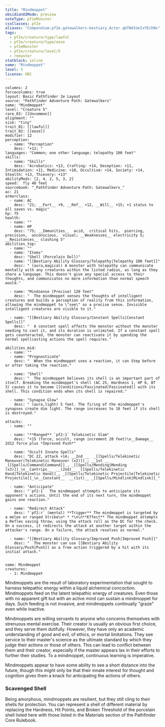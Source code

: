 ```yaml
---
title: "Mindmoppet"
obsidianUIMode: preview
noteType: pf2eMonster
cssClasses: pf2e
aliases: "Compendium.pf2e.gatewalkers-bestiary.Actor.qbTNd1UeIxYEihNs" 
tags:
  - pf2e/creature/type/lawful
  - pf2e/creature/type/ooze
  - pf2eMonster
  - pf2e/creature/level/5
  - remaster
statblock: inline
name: "Mindmoppet"
level: 5
license: ORC
---
```


```statblock
columns: 2
forcecolumns: true
layout: Basic Pathfinder 2e Layout
source: "Pathfinder Adventure Path: Gatewalkers"
name: "Mindmoppet"
level: "Creature 5"
rare_03: [[Uncommon]]
alignment: ""
size: "tiny"
trait_01: [[lawful]]
trait_02: [[ooze]]
modifier: 12
perception:
  - name: "Perception"
    desc: "+12; "
languages: "Common; one other language; telepathy 100 feet"
skills:
  - name: "Skills"
    desc: "Acrobatics: +13, Crafting: +14, Deception: +11, Intimidation: +11, Medicine: +10, Occultism: +14, Society: +14, Stealth: +13, Thievery: +13"
abilityMods: [2, 4, 2, 5, 3, 2]
speed:  fly 40 feet
sourcebook: "_Pathfinder Adventure Path: Gatewalkers_"
ac: 21
armorclass:
  - name: AC
    desc: "21; __Fort__ +9, __Ref__ +12, __Will__ +15; +1 status to all saves vs. magic"
hp: 75
health:
  - name: ""
  - name: HP
    desc: "75; __Immunities__  acid,  critical hits,  piercing,  precision,  unconscious,  visual; __Weaknesses__ electricity 5; __Resistances__ slashing 5"
abilities_top:
  - name: ""
  - name: "Items"
    desc: "Shell (Porcelain Doll)"
  - name: "[[Bestiary Ability Glossary/Telepathy|Telepathy 100 feet]]"
    desc: " (aura,magical) A monster with telepathy can communicate mentally with any creatures within the listed radius, as long as they share a language. This doesn't give any special access to their thoughts, and communicates no more information than normal speech would."

  - name: "Mindsense (Precise) 120 feet"
    desc: "  The mindmoppet senses the thoughts of intelligent creatures and builds a perception of reality from this information, allowing the mindmoppet to \"see\" as a precise sense. Invisible intelligent creatures are visible to it."

  - name: "[[Bestiary Ability Glossary/Constant Spells|Constant Spells]]"
    desc: "  A constant spell affects the monster without the monster needing to cast it, and its duration is unlimited. If a constant spell gets counteracted, the monster can reactivate it by spending the normal spellcasting actions the spell requires."

abilities_mid:
  - name: ""
  - name: "Prognosticate"
    desc: "  When the mindmoppet uses a reaction, it can Step before or after taking the reaction."

  - name: "Shell"
    desc: "  The mindmoppet believes its shell is an important part of itself. Breaking the mindmoppet's shell (AC 25, Hardness 1, HP 6, BT 3) causes it to become [[Conditions/Fascinated|Fascinated]] with its shell. This condition ends when its shell is repaired."

  - name: "Synapse Glow"
    desc: " (aura,light) 5 feet. The firing of the mindmoppet's synapses create dim light. The range increases to 10 feet if its shell is destroyed."

attacks:
  - name: ""

  - name: "**Ranged** `pf2:1` Telekinetic Slam"
    desc: "+15 (force, occult, range increment 20 feet)\n__Damage__  2d12 force plus *Improved Push*"

  - name: "Occult Innate Spells"
    desc: "DC 22, attack +14; __2nd __  _[[Spells/Telekinetic Maneuver|Telekinetic Maneuver (x2)]]_; __1st __  _[[Spells/Command|Command]]_, _[[Spells/Mending|Mending (x3)]]_\n__Cantrips__  __(2nd)__ _[[Spells/Telekinetic Hand|Telekinetic Hand]]_, _[[Spells/Telekinetic Projectile|Telekinetic Projectile]]_\n__Constant__  __(1st)__ _[[Spells/Mindlink|Mindlink]]_"

  - name: "Anticipate"
    desc: "`pf2:1`  The mindmoppet attempts to anticipate its opponent's actions. Until the end of its next turn, the mindmoppet gains one reaction."

  - name: "Redirect Attack"
    desc: "`pf2:r` (mental) **Trigger** The mindmoppet is targeted by a melee or ranged Strike\n* * *\n\n**Effect** The mindmoppet attempts a Reflex saving throw, using the attack roll as the DC for the check. On a success, it redirects the attack at another target within the attacker's range. On a failure, the attack resolves as normal."

  - name: "[[Bestiary Ability Glossary/Improved Push|Improved Push]]"
    desc: "  The monster can use [[Bestiary Ability Glossary/Push|Push]] as a free action triggered by a hit with its initial attack."
 
```

```encounter-table
name: Mindmoppet
creatures:
  - 1: Mindmoppet
```



Mindmoppets are the result of laboratory experimentation that sought to harness telepathic energy within a liquid alchemical concoction. Mindmoppets feed on the latent telepathic energy of creatures. Even those with no apparent gift but with an active mind can sustain a mindmoppet for days. Such feeding is not invasive, and mindmoppets continually "graze" even while inactive.

Mindmoppets are willing servants to anyone who concerns themselves with strenuous mental exercise. Their creator is usually an obvious first choice, and they serve them dutifully. However, they have only an academic understanding of good and evil, of ethics, or mortal limitations. They see service to their master's science as the ultimate standard by which they judge their actions or those of others. This can lead to conflict between them and their creator, especially if the master appears lax in their efforts to further their studies. To a mindmoppet, continuous learning is imperative.

Mindmoppets appear to have some ability to see a short distance into the future, though this might only be that their innate interest for thought and cognition gives them a knack for anticipating the actions of others.

### Scavenged Shell

Being amorphous, mindmoppets are resilient, but they still cling to their shells for protection. You can represent a shell of different material by replacing the Hardness, Hit Points, and Broken Threshold of the porcelain shell listed here with those listed in the Materials section of the Pathfinder Core Rulebook.
